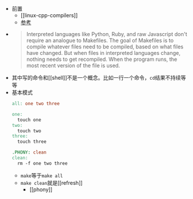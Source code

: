 - 前置
  - [[linux-cpp-compilers]]
  - [参考](https://makefiletutorial.com/)
- > Interpreted languages like Python, Ruby, and raw Javascript don't require an analogue to Makefiles. The goal of Makefiles is to compile whatever files need to be compiled, based on what files have changed. But when files in interpreted languages change, nothing needs to get recompiled. When the program runs, the most recent version of the file is used.
- 其中写的命令和[[shell]]不是一个概念。比如一行一个命令，`cd`结果不持续等等
- 基本模式
  ```makefile
  all: one two three

  one:
  	touch one
  two:
  	touch two
  three:
  	touch three

  .PHONY: clean
  clean:
  	rm -f one two three
  ```
  - `make`等于`make all`
  - `make clean`就是[[refresh]]
    - [[phony]]